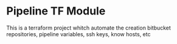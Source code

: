 # Pipeline TF Module
This is a terraform project whitch automate the creation bitbucket repositories, pipeline variables, ssh keys, know hosts, etc 
